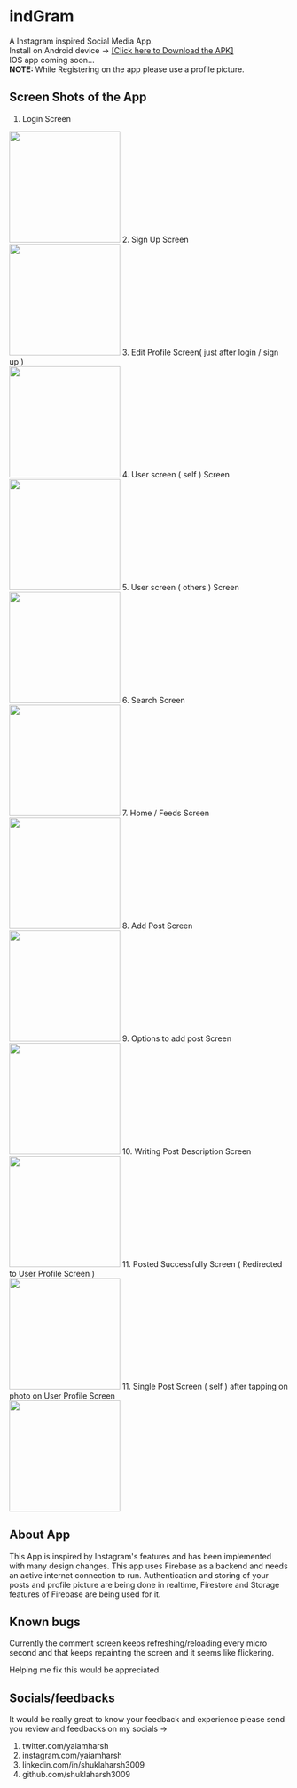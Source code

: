 # indGram

A Instagram inspired Social Media App.<br>
Install on Android device -> <a href="https://drive.google.com/file/d/1srFGJnmLDrUsxL0ijFitDEG70fLCLDxp/view?usp=sharing">[Click here to Download the APK]</a> <br>
IOS app coming soon... <br>
<b>NOTE: </b>While Registering on the app please use a profile picture.

## Screen Shots of the App
1. Login Screen 
<img src="https://user-images.githubusercontent.com/100336788/195098426-e374ed92-ea25-41dc-8da2-c2e271fb147d.png" height="200px"/>
2. Sign Up Screen <br>
<img src="https://user-images.githubusercontent.com/100336788/195110133-6b682f04-26fc-4094-b313-effa05cc571d.png" height="200px"/>
3. Edit Profile Screen( just after login / sign up ) <br>
<img src="https://user-images.githubusercontent.com/100336788/195110268-820e7344-da60-40f1-920d-66dfc7419a5b.png" height="200px"/>
4. User screen ( self ) Screen <br>
<img src="https://user-images.githubusercontent.com/100336788/195110381-1ede116a-927f-4349-8ab0-1124fca8a936.png" height="200px"/>
5. User screen ( others ) Screen <br>
<img src="https://user-images.githubusercontent.com/100336788/195110638-365a8654-5f4e-418c-9191-76b8f566d8f0.png" height="200px"/>
6. Search Screen <br>
<img src="https://user-images.githubusercontent.com/100336788/195110750-f5b6bd0e-00f7-491e-8e0e-cb2a3807e01a.png" height="200px"/>
7. Home / Feeds Screen <br>
<img src="https://user-images.githubusercontent.com/100336788/195110856-b3bc858a-ef71-4aeb-8cd5-68990ce41754.png" height="200px"/>
8. Add Post Screen <br>
<img src="https://user-images.githubusercontent.com/100336788/195111033-8e5f5f45-1868-4fd9-a7d0-e52b57abffe9.png" height="200px"/>
9. Options to add post Screen <br>
<img src="https://user-images.githubusercontent.com/100336788/195111131-3b02c3b6-cc84-496e-8c1f-f16f5cad50ea.png" height="200px"/>
10. Writing Post Description Screen <br>
<img src="https://user-images.githubusercontent.com/100336788/195111240-b8aae9f0-09f5-4fce-a98b-bcd3d77b3a6f.png" height="200px"/>
11. Posted Successfully Screen ( Redirected to User Profile Screen ) <br>
<img src="https://user-images.githubusercontent.com/100336788/195111354-632d7123-5d15-4132-8e9c-c2f1b5c833ee.png" height="200px"/>
11. Single Post Screen ( self ) after tapping on photo on User Profile Screen <br>
<img src="https://user-images.githubusercontent.com/100336788/195111459-ec8b26c7-f063-4dbf-83f5-b916dbe2b786.png" height="200px"/>

## About App
This App is inspired by Instagram's features and has been implemented with many design changes.
This app uses Firebase as a backend and needs an active internet connection to run.
Authentication and storing of your posts and profile picture are being done in realtime, Firestore and Storage features of Firebase are being used for it.

## Known bugs
Currently the comment screen keeps refreshing/reloading every micro second and that keeps repainting the screen and it seems like flickering.

Helping me fix this would be appreciated.

## Socials/feedbacks

It would be really great to know your feedback and experience please send you review and feedbacks on my socials ->
1. twitter.com/yaiamharsh
2. instagram.com/yaiamharsh
3. linkedin.com/in/shuklaharsh3009
4. github.com/shuklaharsh3009
